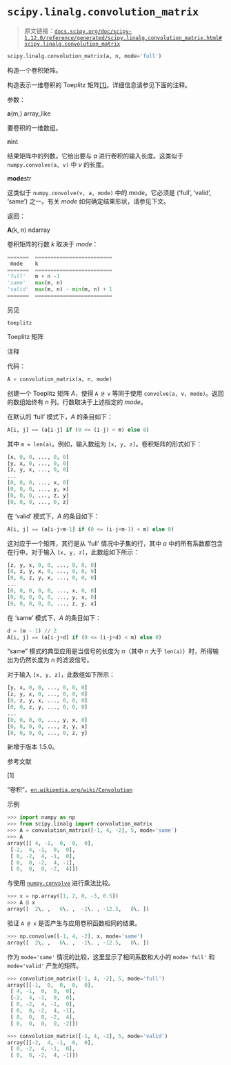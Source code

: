 # `scipy.linalg.convolution_matrix`

> 原文链接：[`docs.scipy.org/doc/scipy-1.12.0/reference/generated/scipy.linalg.convolution_matrix.html#scipy.linalg.convolution_matrix`](https://docs.scipy.org/doc/scipy-1.12.0/reference/generated/scipy.linalg.convolution_matrix.html#scipy.linalg.convolution_matrix)

```py
scipy.linalg.convolution_matrix(a, n, mode='full')
```

构造一个卷积矩阵。

构造表示一维卷积的 Toeplitz 矩阵[[1]](#r8b920faad2e4-1)。详细信息请参见下面的注释。

参数：

**a**(m,) array_like

要卷积的一维数组。

**n**int

结果矩阵中的列数。它给出要与 *a* 进行卷积的输入长度。这类似于 `numpy.convolve(a, v)` 中 *v* 的长度。

**mode**str

这类似于 `numpy.convolve(v, a, mode)` 中的 *mode*。它必须是 (‘full’, ‘valid’, ‘same’) 之一。有关 *mode* 如何确定结果形状，请参见下文。

返回：

**A**(k, n) ndarray

卷积矩阵的行数 *k* 取决于 *mode*：

```py
=======  =========================
 mode    k
=======  =========================
'full'   m + n -1
'same'   max(m, n)
'valid'  max(m, n) - min(m, n) + 1
=======  ========================= 
```

另见

`toeplitz`

Toeplitz 矩阵

注释

代码：

```py
A = convolution_matrix(a, n, mode) 
```

创建一个 Toeplitz 矩阵 *A*，使得 `A @ v` 等同于使用 `convolve(a, v, mode)`。返回的数组始终有 *n* 列。行数取决于上述指定的 *mode*。

在默认的 ‘full’ 模式下，*A* 的条目如下：

```py
A[i, j] == (a[i-j] if (0 <= (i-j) < m) else 0) 
```

其中 `m = len(a)`。例如，输入数组为 `[x, y, z]`。卷积矩阵的形式如下：

```py
[x, 0, 0, ..., 0, 0]
[y, x, 0, ..., 0, 0]
[z, y, x, ..., 0, 0]
...
[0, 0, 0, ..., x, 0]
[0, 0, 0, ..., y, x]
[0, 0, 0, ..., z, y]
[0, 0, 0, ..., 0, z] 
```

在 ‘valid’ 模式下，*A* 的条目如下：

```py
A[i, j] == (a[i-j+m-1] if (0 <= (i-j+m-1) < m) else 0) 
```

这对应于一个矩阵，其行是从 ‘full’ 情况中子集的行，其中 *a* 中的所有系数都包含在行中。对于输入 `[x, y, z]`，此数组如下所示：

```py
[z, y, x, 0, 0, ..., 0, 0, 0]
[0, z, y, x, 0, ..., 0, 0, 0]
[0, 0, z, y, x, ..., 0, 0, 0]
...
[0, 0, 0, 0, 0, ..., x, 0, 0]
[0, 0, 0, 0, 0, ..., y, x, 0]
[0, 0, 0, 0, 0, ..., z, y, x] 
```

在 ‘same’ 模式下，*A* 的条目如下：

```py
d = (m - 1) // 2
A[i, j] == (a[i-j+d] if (0 <= (i-j+d) < m) else 0) 
```

“same” 模式的典型应用是当信号的长度为 *n*（其中 *n* 大于 `len(a)`）时，所得输出为仍然长度为 *n* 的滤波信号。

对于输入 `[x, y, z]`，此数组如下所示：

```py
[y, x, 0, 0, ..., 0, 0, 0]
[z, y, x, 0, ..., 0, 0, 0]
[0, z, y, x, ..., 0, 0, 0]
[0, 0, z, y, ..., 0, 0, 0]
...
[0, 0, 0, 0, ..., y, x, 0]
[0, 0, 0, 0, ..., z, y, x]
[0, 0, 0, 0, ..., 0, z, y] 
```

新增于版本 1.5.0。

参考文献

[1]

“卷积”，[`en.wikipedia.org/wiki/Convolution`](https://en.wikipedia.org/wiki/Convolution)

示例

```py
>>> import numpy as np
>>> from scipy.linalg import convolution_matrix
>>> A = convolution_matrix([-1, 4, -2], 5, mode='same')
>>> A
array([[ 4, -1,  0,  0,  0],
 [-2,  4, -1,  0,  0],
 [ 0, -2,  4, -1,  0],
 [ 0,  0, -2,  4, -1],
 [ 0,  0,  0, -2,  4]]) 
```

与使用 [`numpy.convolve`](https://numpy.org/devdocs/reference/generated/numpy.convolve.html#numpy.convolve "(在 NumPy v2.0.dev0 中)") 进行乘法比较。

```py
>>> x = np.array([1, 2, 0, -3, 0.5])
>>> A @ x
array([  2\. ,   6\. ,  -1\. , -12.5,   8\. ]) 
```

验证 `A @ x` 是否产生与应用卷积函数相同的结果。

```py
>>> np.convolve([-1, 4, -2], x, mode='same')
array([  2\. ,   6\. ,  -1\. , -12.5,   8\. ]) 
```

作为 `mode='same'` 情况的比较，这里显示了相同系数和大小的 `mode='full'` 和 `mode='valid'` 产生的矩阵。

```py
>>> convolution_matrix([-1, 4, -2], 5, mode='full')
array([[-1,  0,  0,  0,  0],
 [ 4, -1,  0,  0,  0],
 [-2,  4, -1,  0,  0],
 [ 0, -2,  4, -1,  0],
 [ 0,  0, -2,  4, -1],
 [ 0,  0,  0, -2,  4],
 [ 0,  0,  0,  0, -2]]) 
```

```py
>>> convolution_matrix([-1, 4, -2], 5, mode='valid')
array([[-2,  4, -1,  0,  0],
 [ 0, -2,  4, -1,  0],
 [ 0,  0, -2,  4, -1]]) 
```
